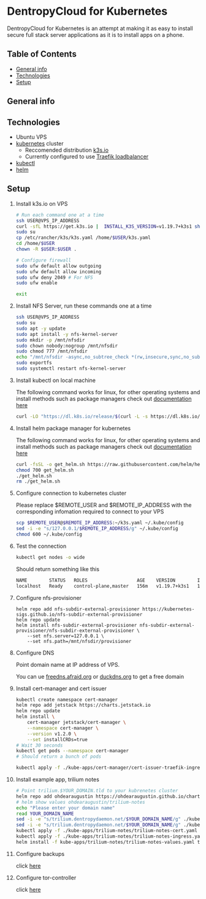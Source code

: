 # DentropyCloud for Kubernetes

DentropyCloud for Kubernetes is an attempt at making it as easy to install secure full stack server applications as it is to install apps on a phone.

## Table of Contents

* [General info](##General-info)
* [Technologies](##Technologies)
* [Setup](##Setup)

## General info



## Technologies

* Ubuntu VPS
* [kubernetes](https://kubernetes.io/docs/home/) cluster
    * Reccomended distribution [k3s.io](https://k3s.io/)
    * Currently configured to use [Traefik loadbalancer](https://doc.traefik.io/traefik/v1.7/user-guide/kubernetes/)
* [kubectl](https://kubernetes.io/docs/tasks/tools/install-kubectl/)
* [helm](https://helm.sh/docs/intro/install/)

## Setup

1. Install k3s.io on VPS

    ``` bash
    # Run each command one at a time
    ssh USER@VPS_IP_ADDRESS
    curl -sfL https://get.k3s.io |  INSTALL_K3S_VERSION=v1.19.7+k3s1 sh -
    sudo su
    cp /etc/rancher/k3s/k3s.yaml /home/$USER/k3s.yaml
    cd /home/$USER
    chown -R $USER:$USER .

    # Configure firewall
    sudo ufw default allow outgoing
    sudo ufw default allow incoming
    sudo ufw deny 2049 # For NFS
    sudo ufw enable

    exit
    ```

2. Install NFS Server, run these commands one at a time

    ``` bash
    ssh USER@VPS_IP_ADDRESS
    sudo su
    sudo apt -y update
    sudo apt install -y nfs-kernel-server
    sudo mkdir -p /mnt/nfsdir
    sudo chown nobody:nogroup /mnt/nfsdir
    sudo chmod 777 /mnt/nfsdir
    echo "/mnt/nfsdir -async,no_subtree_check *(rw,insecure,sync,no_subtree_check,no_root_squash)" >  /etc/exports
    sudo exportfs
    sudo systemctl restart nfs-kernel-server
    ```

3. Install kubectl on local machine

    The following command works for linux, for other operating systems and install methods such as package managers check out [documentation here](https://kubernetes.io/docs/tasks/tools/install-kubectl/)

    ``` bash
    curl -LO "https://dl.k8s.io/release/$(curl -L -s https://dl.k8s.io/release/stable.txt)/bin/linux/amd64/kubectl"
    ```

4. Install helm package manager for kubernetes

    The following command works for linux, for other operating systems and install methods such as package managers check out [documentation here](https://helm.sh/docs/intro/install/)
    
    ``` bash
    curl -fsSL -o get_helm.sh https://raw.githubusercontent.com/helm/helm/master/scripts/get-helm-3
    chmod 700 get_helm.sh
    ./get_helm.sh
    rm ./get_helm.sh
    ```

5. Configure connection to kubernetes cluster

    Please replace $REMOTE_USER and $REMOTE_IP_ADDRESS with the corresponding infomation required to connect to your VPS
    ``` bash
    scp $REMOTE_USER@$REMOTE_IP_ADDRESS:~/k3s.yaml ~/.kube/config
    sed -i -e "s/127.0.0.1/$REMOTE_IP_ADDRESS/g" ~/.kube/config
    chmod 600 ~/.kube/config
    ```

6. Test the connection

    ``` bash
    kubectl get nodes -o wide
    ```

    Should return something like this

    ``` bash
    NAME        STATUS   ROLES                  AGE    VERSION        INTERNAL-IP      EXTERNAL-IP   OS-IMAGE             KERNEL-VERSION     CONTAINER-RUNTIME
    localhost   Ready    control-plane,master   156m   v1.19.7+k3s1   172.105.22.152   <none>        Ubuntu 20.04.1 LTS   5.4.0-65-generic   containerd://1.4.3-k3s1
    ```

7. Configure nfs-provisioner

    ```
    helm repo add nfs-subdir-external-provisioner https://kubernetes-sigs.github.io/nfs-subdir-external-provisioner
    helm repo update
    helm install nfs-subdir-external-provisioner nfs-subdir-external-provisioner/nfs-subdir-external-provisioner \
        --set nfs.server=127.0.0.1 \
        --set nfs.path=/mnt/nfsdir/provisioner
    ```


8. Configure DNS

    Point domain name at IP address of VPS. 
    
    You can ue [freedns.afraid.org](https://freedns.afraid.org/) or [duckdns.org](http://www.duckdns.org/) to get a free domain

9. Install cert-manager and cert issuer

    ``` bash
    kubectl create namespace cert-manager
    helm repo add jetstack https://charts.jetstack.io
    helm repo update
    helm install \
        cert-manager jetstack/cert-manager \
        --namespace cert-manager \
        --version v1.2.0 \
        --set installCRDs=true
    # Wait 30 seconds
    kubectl get pods --namespace cert-manager
    # Should return a bunch of pods
    
    kubectl apply -f ./kube-apps/cert-manager/cert-issuer-traefik-ingress.yaml
    ```



10. Install example app, trilium notes

    ``` bash
    # Point trilium.$YOUR_DOMAIN.tld to your kubrenetes cluster
    helm repo add ohdearaugustin https://ohdearaugustin.github.io/charts/
    # helm show values ohdearaugustin/trilium-notes
    echo "Please enter your domain name"
    read YOUR_DOMAIN_NAME
    sed -i -e "s/trilium.dentropydaemon.net/$YOUR_DOMAIN_NAME/g" ./kube-apps/trilium-notes/trilium-notes-cert.yaml
    sed -i -e "s/trilium.dentropydaemon.net/$YOUR_DOMAIN_NAME/g" ./kube-apps/trilium-notes/trilium-notes-ingress.yaml
    kubectl apply -f ./kube-apps/trilium-notes/trilium-notes-cert.yaml
    kubectl apply -f ./kube-apps/trilium-notes/trilium-notes-ingress.yaml
    helm install -f kube-apps/trilium-notes/trilium-notes-values.yaml trilium-notes ohdearaugustin/trilium-notes
    ```

11. Configure backups

    click [here](./docs/backups.md)

12. Configure tor-controller

    click [here](./docs/tor-controller.md)